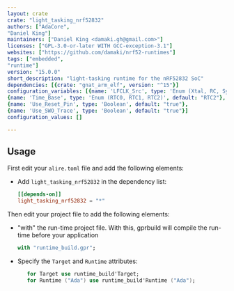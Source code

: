 ```yaml
---
layout: crate
crate: "light_tasking_nrf52832"
authors: ["AdaCore",
"Daniel King"]
maintainers: ["Daniel King <damaki.gh@gmail.com>"]
licenses: ["GPL-3.0-or-later WITH GCC-exception-3.1"]
websites: ["https://github.com/damaki/nrf52-runtimes"]
tags: ["embedded",
"runtime"]
version: "15.0.0"
short_description: "light-tasking runtime for the nRF52832 SoC"
dependencies: [{crate: "gnat_arm_elf", version: "^15"}]
configuration_variables: [{name: 'LFCLK_Src', type: 'Enum (Xtal, RC, Synth)', default: "Xtal"},
{name: 'Time_Base', type: 'Enum (RTC0, RTC1, RTC2)', default: "RTC2"},
{name: 'Use_Reset_Pin', type: 'Boolean', default: "true"},
{name: 'Use_SWO_Trace', type: 'Boolean', default: "true"}]
configuration_values: []

---
```

## Usage

First edit your `alire.toml` file and add the following elements:
 - Add `light_tasking_nrf52832` in the dependency list:
   ```toml
   [[depends-on]]
   light_tasking_nrf52832 = "*"
   ```

Then edit your project file to add the following elements:
 - "with" the run-time project file. With this, gprbuild will compile the run-time before your application
   ```ada
   with "runtime_build.gpr";
   ```
 - Specify the `Target` and `Runtime` attributes:
   ```ada
      for Target use runtime_build'Target;
      for Runtime ("Ada") use runtime_build'Runtime ("Ada");
   ```


